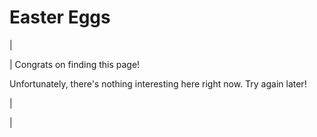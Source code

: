 <head>
<meta name="generator" content="HTML Tidy for Linux (vers 25 March 2009), see www.w3.org">
  <meta http-equiv="Content-Type" content="text/html; charset=us-ascii">

  <title>Easter Eggs</title>

</head>

# Easter Eggs

  

| 
  

 | 
 Congrats on finding this page! 
  

 Unfortunately, there's nothing interesting here right now. Try again later! 

 | 
  

 |

  

